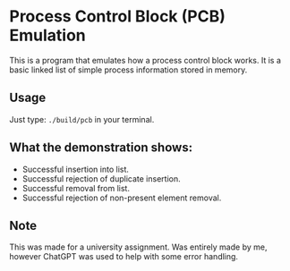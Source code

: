 # Process Control Block (PCB) Emulation

This is a program that emulates how a process control block works.
It is a basic linked list of simple process information stored in memory.

## Usage

Just type:
`./build/pcb`
in your terminal.

## What the demonstration shows:

  - Successful insertion into list.
  - Successful rejection of duplicate insertion.
  - Successful removal from list.
  - Successful rejection of non-present element removal.

## Note

This was made for a university assignment.
Was entirely made by me, however ChatGPT was used to help with some error handling.

